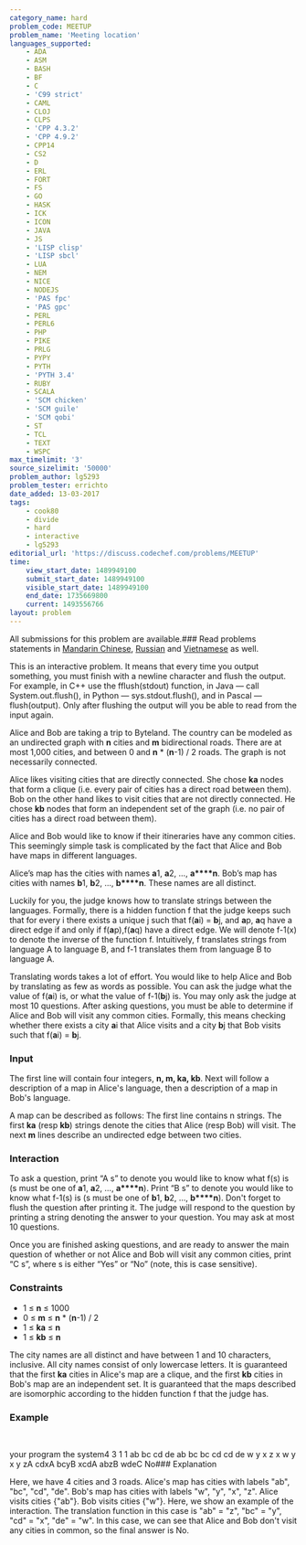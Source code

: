 ```yaml
---
category_name: hard
problem_code: MEETUP
problem_name: 'Meeting location'
languages_supported:
    - ADA
    - ASM
    - BASH
    - BF
    - C
    - 'C99 strict'
    - CAML
    - CLOJ
    - CLPS
    - 'CPP 4.3.2'
    - 'CPP 4.9.2'
    - CPP14
    - CS2
    - D
    - ERL
    - FORT
    - FS
    - GO
    - HASK
    - ICK
    - ICON
    - JAVA
    - JS
    - 'LISP clisp'
    - 'LISP sbcl'
    - LUA
    - NEM
    - NICE
    - NODEJS
    - 'PAS fpc'
    - 'PAS gpc'
    - PERL
    - PERL6
    - PHP
    - PIKE
    - PRLG
    - PYPY
    - PYTH
    - 'PYTH 3.4'
    - RUBY
    - SCALA
    - 'SCM chicken'
    - 'SCM guile'
    - 'SCM qobi'
    - ST
    - TCL
    - TEXT
    - WSPC
max_timelimit: '3'
source_sizelimit: '50000'
problem_author: lg5293
problem_tester: errichto
date_added: 13-03-2017
tags:
    - cook80
    - divide
    - hard
    - interactive
    - lg5293
editorial_url: 'https://discuss.codechef.com/problems/MEETUP'
time:
    view_start_date: 1489949100
    submit_start_date: 1489949100
    visible_start_date: 1489949100
    end_date: 1735669800
    current: 1493556766
layout: problem
---
```

All submissions for this problem are available.###  Read problems statements in [Mandarin Chinese](http://www.codechef.com/download/translated/COOK80/mandarin/MEETUP.pdf), [Russian](http://www.codechef.com/download/translated/COOK80/russian/MEETUP.pdf) and [Vietnamese](http://www.codechef.com/download/translated/COOK80/vietnamese/MEETUP.pdf) as well.

 This is an interactive problem. It means that every time you output something, you must finish with a newline character and flush the output. For example, in C++ use the fflush(stdout) function, in Java — call System.out.flush(), in Python — sys.stdout.flush(), and in Pascal — flush(output). Only after flushing the output will you be able to read from the input again.

Alice and Bob are taking a trip to Byteland. The country can be modeled as an undirected graph with **n** cities and **m** bidirectional roads. There are at most 1,000 cities, and between 0 and **n** \* (**n**-1) / 2 roads. The graph is not necessarily connected.

Alice likes visiting cities that are directly connected. She chose **ka** nodes that form a clique (i.e. every pair of cities has a direct road between them). Bob on the other hand likes to visit cities that are not directly connected. He chose **kb** nodes that form an independent set of the graph (i.e. no pair of cities has a direct road between them).

Alice and Bob would like to know if their itineraries have any common cities. This seemingly simple task is complicated by the fact that Alice and Bob have maps in different languages.

Alice’s map has the cities with names **a**1, **a**2, …, **a****n**. Bob’s map has cities with names **b**1, **b**2, …, **b****n**. These names are all distinct.

Luckily for you, the judge knows how to translate strings between the languages. Formally, there is a hidden function f that the judge keeps such that for every i there exists a unique j such that f(**a**i) = **b**j, and **a**p, **a**q have a direct edge if and only if f(**a**p),f(**a**q) have a direct edge. We will denote f-1(x) to denote the inverse of the function f. Intuitively, f translates strings from language A to language B, and f-1 translates them from language B to language A.

Translating words takes a lot of effort. You would like to help Alice and Bob by translating as few as words as possible. You can ask the judge what the value of f(**a**i) is, or what the value of f-1(**b**j) is. You may only ask the judge at most 10 questions. After asking questions, you must be able to determine if Alice and Bob will visit any common cities. Formally, this means checking whether there exists a city **a**i that Alice visits and a city **b**j that Bob visits such that f(**a**i) = **b**j.

### Input

The first line will contain four integers, **n, m, ka, kb**. Next will follow a description of a map in Alice's language, then a description of a map in Bob's language.

A map can be described as follows: The first line contains n strings. The first **ka** (resp **kb**) strings denote the cities that Alice (resp Bob) will visit. The next **m** lines describe an undirected edge between two cities.

### Interaction

To ask a question, print “A s” to denote you would like to know what f(s) is (s must be one of **a**1, **a**2, …, **a****n**). Print “B s” to denote you would like to know what f-1(s) is (s must be one of **b**1, **b**2, …, **b****n**). Don't forget to flush the question after printing it. The judge will respond to the question by printing a string denoting the answer to your question. You may ask at most 10 questions.

Once you are finished asking questions, and are ready to answer the main question of whether or not Alice and Bob will visit any common cities, print “C s”, where s is either “Yes” or “No” (note, this is case sensitive).

### Constraints

- 1 ≤ **n** ≤ 1000
- 0 ≤ **m** ≤ **n** \* (**n**-1) / 2
- 1 ≤ **ka** ≤ **n**
- 1 ≤ **kb** ≤ **n**

 The city names are all distinct and have between 1 and 10 characters, inclusive. All city names consist of only lowercase letters. It is guaranteed that the first **ka** cities in Alice's map are a clique, and the first **kb** cities in Bob's map are an independent set. It is guaranteed that the maps described are isomorphic according to the hidden function f that the judge has.

### Example

<pre>

</pre>your program the system4 3 1 1 ab bc cd de ab bc bc cd cd de w y x z x w y x y zA cdxA bcyB xcdA abzB wdeC No### Explanation
Here, we have 4 cities and 3 roads. Alice's map has cities with labels "ab", "bc", "cd", "de". Bob's map has cities with labels "w", "y", "x", "z". Alice visits cities {"ab"}. Bob visits cities {"w"}. Here, we show an example of the interaction. The translation function in this case is "ab" = "z", "bc" = "y", "cd" = "x", "de" = "w". In this case, we can see that Alice and Bob don't visit any cities in common, so the final answer is No.
